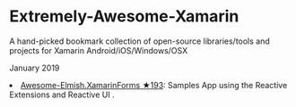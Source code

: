 # Extremely-Awesome-Xamarin

A hand-picked bookmark collection of open-source libraries/tools and projects for Xamarin Android/iOS/Windows/OSX

January 2019

 <li><a href="https://github.com/TheEightBot/Reactive-Examples">Awesome-Elmish.XamarinForms ★193</a>: Samples App using the Reactive Extensions and Reactive UI .</li>
